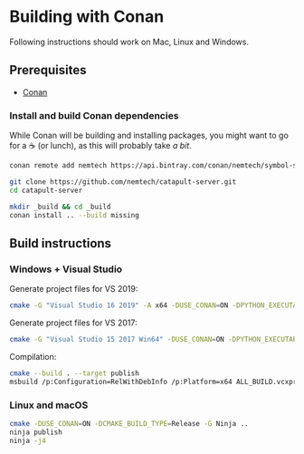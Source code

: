 # Building with Conan

Following instructions should work on Mac, Linux and Windows.

## Prerequisites

* [Conan](https://conan.io)

### Install and build Conan dependencies

While Conan will be building and installing packages, you might want to go for a ☕ (or lunch),
as this will probably take *a bit*.

```sh
conan remote add nemtech https://api.bintray.com/conan/nemtech/symbol-server-dependencies

git clone https://github.com/nemtech/catapult-server.git
cd catapult-server

mkdir _build && cd _build
conan install .. --build missing
```

## Build instructions

### Windows + Visual Studio

Generate project files for VS 2019:

```sh
cmake -G "Visual Studio 16 2019" -A x64 -DUSE_CONAN=ON -DPYTHON_EXECUTABLE:FILEPATH=X:/python3x/python.exe ..
```

Generate project files for VS 2017:

```sh
cmake -G "Visual Studio 15 2017 Win64" -DUSE_CONAN=ON -DPYTHON_EXECUTABLE:FILEPATH=X:/python3x/python.exe ..
```

Compilation:

```sh
cmake --build . --target publish
msbuild /p:Configuration=RelWithDebInfo /p:Platform=x64 ALL_BUILD.vcxproj
```

### Linux and macOS

```sh
cmake -DUSE_CONAN=ON -DCMAKE_BUILD_TYPE=Release -G Ninja ..
ninja publish
ninja -j4
```
